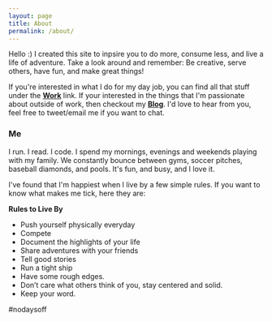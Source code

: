 ```yaml
---
layout: page
title: About
permalink: /about/
---
```

Hello :) I created this site to inpsire you to do more, consume less, and live a life of adventure. Take a look around and remember: Be creative, serve others, have fun, and make great things!

If you're interested in what I do for my day job, you can find all that stuff under the **[Work](/work/)** link.  If your interested in the things that I'm passionate about outside of work, then checkout my **[Blog](/)**.  I'd love to hear from you, feel free to tweet/email me if you want to chat.


### Me
I run.  I read. I code. I spend my mornings, evenings and weekends playing with my family.  We constantly bounce between gyms, soccer pitches, baseball diamonds, and pools.  It's fun, and busy, and I love it. 

I've found that I'm happiest when I live by a few simple rules.  If you want to know what makes me tick, here they are:

**Rules to Live By**

- Push yourself physically everyday
- Compete
- Document the highlights of your life
- Share adventures with your friends
- Tell good stories
- Run a tight ship
- Have some rough edges.
- Don’t care what others think of you, stay centered and solid.
- Keep your word.


\#nodaysoff